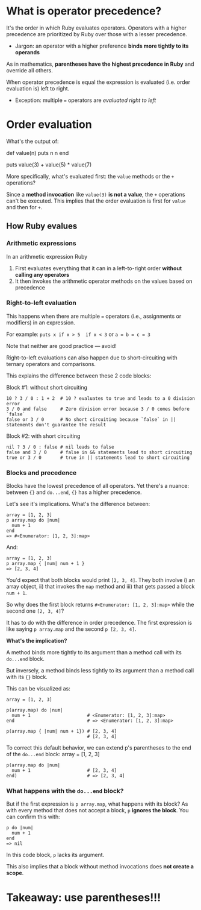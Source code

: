 # What is operator precedence?

It's the order in which Ruby evaluates operators. Operators with a higher precedence are prioritized by Ruby over those with a lesser precedence.
- Jargon: an operator with a higher preference **binds more tightly to its operands**

As in mathematics, **parentheses have the highest precedence in Ruby** and override all others.

When operator precedence is equal the expression is evaluated (i.e. order evaluation is) left to right.
- Exception: multiple `=` operators are *evaluated right to left*

# Order evaluation

What's the output of:

  def value(n)
    puts n
    n
  end

  puts value(3) + value(5) * value(7)

More specifically, what's evaluated first: the `value` methods or the `+` operations?

Since a **method invocation** like `value(3)` **is not a value**, the `+` operations can't be executed. This implies that the order evaluation is first for `value` and then for `+`.

## How Ruby evalues

### Arithmetic expressions

In an arithmetic expression Ruby

1. First evaluates everything that it can in a left-to-right order **without calling any operators**
2. It then invokes the arithmetic operator methods on the values based on precedence

### Right-to-left evaluation

This happens when there are multiple `=` operators (i.e., assignments or modifiers) in an expression. 

For example: `puts x if x > 5  if x < 3` or `a = b = c = 3`

Note that neither are good practice — avoid!

Right-to-left evaluations can also happen due to short-circuiting with ternary operators and comparisons.

This explains the difference between these 2 code blocks:

Block #1: without short circuiting

    10 ? 3 / 0 : 1 + 2  # 10 ? evaluates to true and leads to a 0 division error
    3 / 0 and false     # Zero division error because 3 / 0 comes before `false`
    false or 3 / 0      # No short circuiting because `false` in || statements don't guarantee the result
    
Block #2: with short circuiting

    nil ? 3 / 0 : false # nil leads to false
    false and 3 / 0     # false in && statements lead to short circuiting
    true or 3 / 0       # true in || statements lead to short circuiting

### Blocks and precedence

Blocks have the lowest precedence of all operators. Yet there's a nuance: between `{}` and `do...end`, `{}` has a higher precedence.

Let's see it's implications. What's the difference between:

    array = [1, 2, 3]
    p array.map do |num|
      num + 1
    end
    => #<Enumerator: [1, 2, 3]:map>

And:

    array = [1, 2, 3]
    p array.map { |num| num + 1 }
    => [2, 3, 4]

You'd expect that both blocks would print `[2, 3, 4]`. They both involve i) an array object, ii) that invokes the `map` method and iii) that gets passed a block `num + 1`.

So why does the first block returns `#<Enumerator: [1, 2, 3]:map>` while the second one `[2, 3, 4]`?

It has to do with the difference in order precedence. The first expression is like saying `p array.map` and the second `p [2, 3, 4]`.

**What's the implication?**

A method binds more tightly to its argument than a method call with its `do...end` block.

But inversely, a method binds less tightly to its argument than a method call with its `{}` block.

This can be visualized as:

    array = [1, 2, 3]

    p(array.map) do |num|
      num + 1                     # <Enumerator: [1, 2, 3]:map>
    end                           # => <Enumerator: [1, 2, 3]:map>

    p(array.map { |num| num + 1}) # [2, 3, 4]
                                  # [2, 3, 4]

To correct this default behavior, we can extend p's parentheses to the end of the `do...end` block:
    array = [1, 2, 3]

    p(array.map do |num|
      num + 1                     # [2, 3, 4]
    end)                          # => [2, 3, 4]

### What happens with the `do...end` block?

But if the first expression is `p array.map`, what happens with its block? As with every method that does not accept a block, `p` **ignores the block**. You can confirm this with:

    p do |num|
      num + 1
    end
    => nil

In this code block, `p` lacks its argument.

This also implies that a block without method invocations does **not create a scope**.

# Takeaway: use parentheses!!!